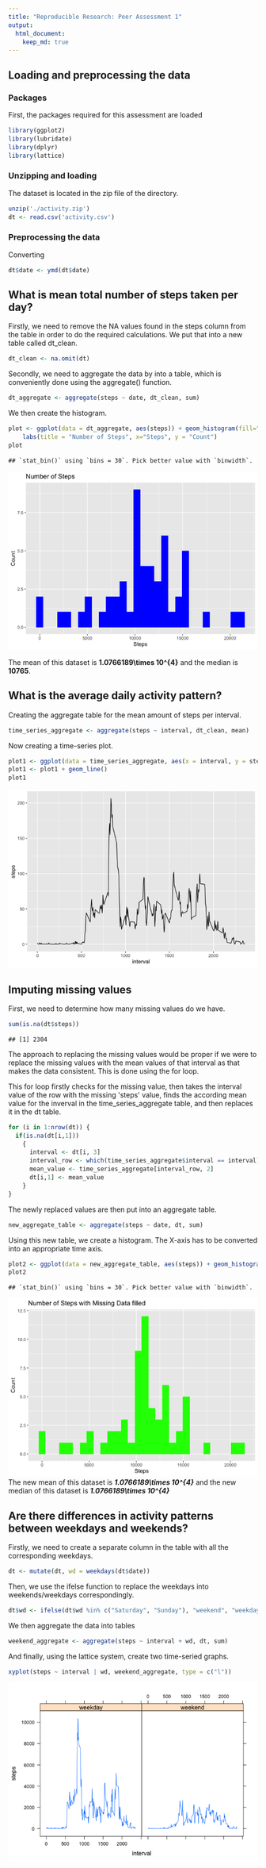 ```yaml
---
title: "Reproducible Research: Peer Assessment 1"
output: 
  html_document:
    keep_md: true
---
```


## Loading and preprocessing the data
### Packages
First, the packages required for this assessment are loaded

```r
library(ggplot2)
library(lubridate)
library(dplyr)
library(lattice)
```
### Unzipping and loading
The dataset is located in the zip file of the directory.

```r
unzip('./activity.zip')
dt <- read.csv('activity.csv')
```
### Preprocessing the data
Converting 

```r
dt$date <- ymd(dt$date)
```
## What is mean total number of steps taken per day?
Firstly, we need to remove the NA values found in the steps column from the 
table in order to do the required calculations. We put that into a new table
called dt_clean.

```r
dt_clean <- na.omit(dt)
```
Secondly, we need to aggregate the data by into a table, which is conveniently done using the aggregate() function. 

```r
dt_aggregate <- aggregate(steps ~ date, dt_clean, sum)
```

We then create the histogram. 

```r
plot <- ggplot(data = dt_aggregate, aes(steps)) + geom_histogram(fill="blue") +
    labs(title = "Number of Steps", x="Steps", y = "Count")
plot
```

```
## `stat_bin()` using `bins = 30`. Pick better value with `binwidth`.
```

![](PA1_template_files/figure-html/unnamed-chunk-6-1.png)<!-- -->


The mean of this dataset is __1.0766189\times 10^{4}__ and the median is __10765__.

## What is the average daily activity pattern?
Creating the aggregate table for the mean amount of steps per interval.

```r
time_series_aggregate <- aggregate(steps ~ interval, dt_clean, mean)
```
Now creating a time-series plot. 

```r
plot1 <- ggplot(data = time_series_aggregate, aes(x = interval, y = steps))
plot1 <- plot1 + geom_line()
plot1 
```

![](PA1_template_files/figure-html/unnamed-chunk-8-1.png)<!-- -->

## Imputing missing values
First, we need to determine how many missing values do we have.

```r
sum(is.na(dt$steps))
```

```
## [1] 2304
```
The approach to replacing the missing values would be proper if we were to replace the missing values with the mean values of that interval as that makes the data consistent. This is done using the for loop.

This for loop firstly checks for the missing value, then takes the interval value of the row with the missing 'steps' value, finds the according mean value for the inverval in the time_series_aggregate table, and then replaces it in the dt table. 


```r
for (i in 1:nrow(dt)) {
  if(is.na(dt[i,1]))
    {
      interval <- dt[i, 3]
      interval_row <- which(time_series_aggregate$interval == interval)
      mean_value <- time_series_aggregate[interval_row, 2]
      dt[i,1] <- mean_value
    }
}
```

The newly replaced values are then put into an aggregate table. 

```r
new_aggregate_table <- aggregate(steps ~ date, dt, sum)
```

Using this new table, we create a histogram. The X-axis has to be converted into an appropriate time axis.


```r
plot2 <- ggplot(data = new_aggregate_table, aes(steps)) + geom_histogram(fill = "green") + labs(title = "Number of Steps with Missing Data filled", x="Steps", y = "Count")
plot2
```

```
## `stat_bin()` using `bins = 30`. Pick better value with `binwidth`.
```

![](PA1_template_files/figure-html/unnamed-chunk-12-1.png)<!-- -->
The new mean of this dataset is ___1.0766189\times 10^{4}___ and the new median of this dataset is ___1.0766189\times 10^{4}___

## Are there differences in activity patterns between weekdays and weekends?
Firstly, we need to create a separate column in the table with all the corresponding weekdays. 

```r
dt <- mutate(dt, wd = weekdays(dt$date))
```
Then, we use the ifelse function to replace the weekdays into weekends/weekdays correspondingly.

```r
dt$wd <- ifelse(dt$wd %in% c("Saturday", "Sunday"), "weekend", "weekday")
```
We then aggregate the data into tables

```r
weekend_aggregate <- aggregate(steps ~ interval + wd, dt, sum)
```
And finally, using the lattice system, create two time-seried graphs.

```r
xyplot(steps ~ interval | wd, weekend_aggregate, type = c("l"))
```

![](PA1_template_files/figure-html/unnamed-chunk-16-1.png)<!-- -->

